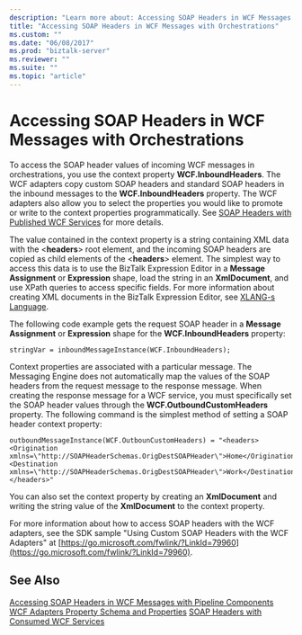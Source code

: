 ```yaml
---
description: "Learn more about: Accessing SOAP Headers in WCF Messages with Orchestrations"
title: "Accessing SOAP Headers in WCF Messages with Orchestrations"
ms.custom: ""
ms.date: "06/08/2017"
ms.prod: "biztalk-server"
ms.reviewer: ""
ms.suite: ""
ms.topic: "article"
---
```

# Accessing SOAP Headers in WCF Messages with Orchestrations
To access the SOAP header values of incoming WCF messages in orchestrations, you use the context property **WCF.InboundHeaders**. The WCF adapters copy custom SOAP headers and standard SOAP headers in the inbound messages to the **WCF.InboundHeaders** property. The WCF adapters also allow you to select the properties you would like to promote or write to the context properties programmatically. See [SOAP Headers with Published WCF Services](../core/soap-headers-with-published-wcf-services.md) for more details.

 The value contained in the context property is a string containing XML data with the \<**headers**\> root element, and the incoming SOAP headers are copied as child elements of the \<**headers**\> element. The simplest way to access this data is to use the BizTalk Expression Editor in a **Message Assignment** or **Expression** shape, load the string in an **XmlDocument**, and use XPath queries to access specific fields. For more information about creating XML documents in the BizTalk Expression Editor, see [XLANG-s Language](../core/xlang-s-language.md).

 The following code example gets the request SOAP header in a **Message Assignment** or **Expression** shape for the **WCF.InboundHeaders** property:

```
stringVar = inboundMessageInstance(WCF.InboundHeaders);
```

 Context properties are associated with a particular message. The Messaging Engine does not automatically map the values of the SOAP headers from the request message to the response message. When creating the response message for a WCF service, you must specifically set the SOAP header values through the **WCF.OutboundCustomHeaders** property. The following command is the simplest method of setting a SOAP header context property:

```
outboundMessageInstance(WCF.OutbounCustomHeaders) = "<headers><Origination xmlns=\"http://SOAPHeaderSchemas.OrigDestSOAPHeader\">Home</Origination><Destination xmlns=\"http://SOAPHeaderSchemas.OrigDestSOAPHeader\">Work</Destination></headers>"
```

 You can also set the context property by creating an **XmlDocument** and writing the string value of the **XmlDocument** to the context property.

 For more information about how to access SOAP headers with the WCF adapters, see the SDK sample "Using Custom SOAP Headers with the WCF Adapters" at [https://go.microsoft.com/fwlink/?LinkId=79960](https://go.microsoft.com/fwlink/?LinkId=79960).

## See Also
 [Accessing SOAP Headers in WCF Messages with Pipeline Components](../core/accessing-soap-headers-in-wcf-messages-with-pipeline-components.md)
 [WCF Adapters Property Schema and Properties](../core/wcf-adapters-property-schema-and-properties.md)
 [SOAP Headers with Consumed WCF Services](../core/soap-headers-with-consumed-wcf-services.md)
